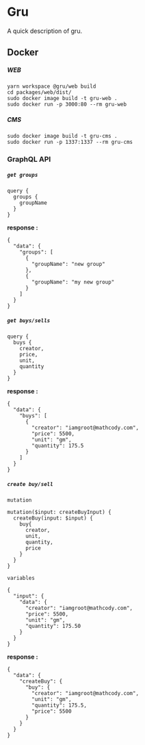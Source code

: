 # Gru

A quick description of gru.

## Docker

##### WEB
```
yarn workspace @gru/web build
cd packages/web/dist/
sudo docker image build -t gru-web .
sudo docker run -p 3000:80 --rm gru-web
```

##### CMS
```
sudo docker image build -t gru-cms .
sudo docker run -p 1337:1337 --rm gru-cms
```

### **GraphQL API**

##### `get groups`
```
query {
  groups {
    groupName
  }
}
```
**response :**
```
{
  "data": {
    "groups": [
      {
        "groupName": "new group"
      },
      {
        "groupName": "my new group"
      }
    ]
  }
}
```

##### `get buys/sells`
```
query {
  buys {
    creator,
    price,
    unit,
    quantity
  }
}
```
**response :**
```
{
  "data": {
    "buys": [
      {
        "creator": "iamgroot@mathcody.com",
        "price": 5500,
        "unit": "gm",
        "quantity": 175.5
      }
    ]
  }
}
```

##### `create buy/sell`
`mutation`
```
mutation($input: createBuyInput) {
  createBuy(input: $input) {
    buy{
      creator,
      unit,
      quantity,
      price
    }
  }
}
```
`variables`
```
{
  "input": {
    "data": {
      "creator": "iamgroot@mathcody.com",
      "price": 5500,
      "unit": "gm",
      "quantity": 175.50
    }
  }
}
```
**response :**
```
{
  "data": {
    "createBuy": {
      "buy": {
        "creator": "iamgroot@mathcody.com",
        "unit": "gm",
        "quantity": 175.5,
        "price": 5500
      }
    }
  }
}
```